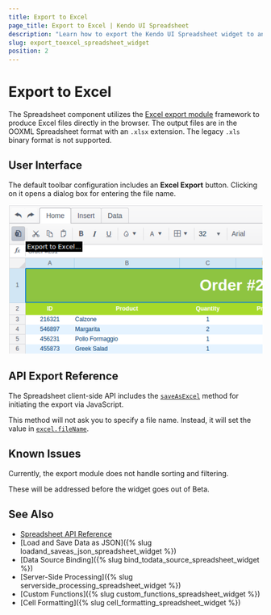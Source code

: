 ```yaml
---
title: Export to Excel
page_title: Export to Excel | Kendo UI Spreadsheet
description: "Learn how to export the Kendo UI Spreadsheet widget to an Excel file in the browser."
slug: export_toexcel_spreadsheet_widget
position: 2
---
```


# Export to Excel

The Spreadsheet component utilizes the [Excel export module](/framework/excel/introduction) framework to produce Excel files directly in the browser. The output files are in the OOXML Spreadsheet format with an `.xlsx` extension. The legacy `.xls` binary format is not supported.

## User Interface

The default toolbar configuration includes an **Excel Export** button. Clicking on it opens a dialog box for entering the file name.

![Export to Excel](export-to-excel.png)

## API Export Reference

The Spreadsheet client-side API includes the [`saveAsExcel`](/api/javascript/ui/spreadsheet#methods-saveAsExcel) method for initiating the export via JavaScript.

This method will not ask you to specify a file name. Instead, it will set the value in [`excel.fileName`](/api/javascript/ui/spreadsheet.html#configuration-excel.fileName).

## Known Issues

Currently, the export module does not handle sorting and filtering.

These will be addressed before the widget goes out of Beta.

## See Also

* [Spreadsheet API Reference](/api/javascript/ui/spreadsheet)
* [Load and Save Data as JSON]({% slug loadand_saveas_json_spreadsheet_widget %})
* [Data Source Binding]({% slug bind_todata_source_spreadsheet_widget %})
* [Server-Side Processing]({% slug serverside_processing_spreadsheet_widget %})
* [Custom Functions]({% slug custom_functions_spreadsheet_widget %})
* [Cell Formatting]({% slug cell_formatting_spreadsheet_widget %})
